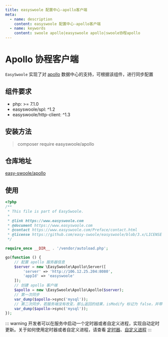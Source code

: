 ```yaml
---
title: easyswoole 配置中心-apollo客户端
meta:
  - name: description
    content: easyswoole 配置中心-apollo客户端
  - name: keywords
    content: swoole apollo|easyswoole apollo|swoole协程apollo
---
```


# Apollo 协程客户端

`EasySwoole` 实现了对 [apollo](https://github.com/ctripcorp/apollo) 数据中心的支持，可根据该组件，进行同步配置

## 组件要求

- php: >= 7.1.0
- easyswoole/spl: ^1.2
- easyswoole/http-client: ^1.3

## 安装方法

> composer require easyswoole/apollo

## 仓库地址

[easy-swoole/apollo](https://github.com/easy-swoole/apollo)

## 使用

```php
<?php
/**
 * This file is part of EasySwoole.
 *
 * @link https://www.easyswoole.com
 * @document https://www.easyswoole.com
 * @contact https://www.easyswoole.com/Preface/contact.html
 * @license https://github.com/easy-swoole/easyswoole/blob/3.x/LICENSE
 */

require_once __DIR__ . '/vendor/autoload.php';

go(function () {
    // 配置 apollo 服务器信息
    $server = new \EasySwoole\Apollo\Server([
        'server' => 'http://106.12.25.204:8080',
        'appId' => 'easyswoole'
    ]);
    // 创建 apollo 客户端
    $apollo = new \EasySwoole\Apollo\Apollo($server);
    // 第一次同步
    var_dump($apollo->sync('mysql'));
    // 第二次同步，若服务端没有改变，那么返回的结果，isModify 标记为 false，并带有 lastReleaseKey
    var_dump($apollo->sync('mysql'));
});
```

::: warning 
 开发者可以在服务中启动一个定时器或者自定义进程，实现自动定时更新。关于如何使用定时器或者自定义进程，请查看 [定时器](/Components/Component/timer.md)、[自定义进程](/Components/Component/process.md)
:::

